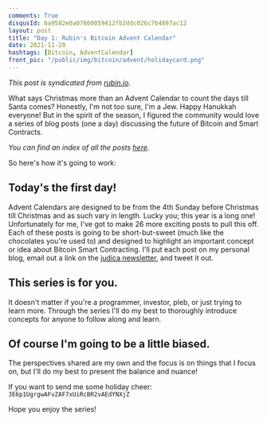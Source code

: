 ```yaml
---
comments: True
disqusId: 6a9582e0a07860059412fb2ddc026c764897ac12
layout: post
title: "Day 1: Rubin's Bitcoin Advent Calendar"
date: 2021-11-28
hashtags: [Bitcoin, AdventCalendar]
front_pic: "/public/img/bitcoin/advent/holidaycard.png"
---
```


_This post is syndicated from [rubin.io](https://rubin.io/advent21)._

What says Christmas more than an Advent Calendar to count the days till Santa
comes? Honestly, I'm not too sure, I'm a Jew. Happy Hanukkah everyone! But in
the spirit of the season, I figured the community would love a series of blog
posts (one a day) discussing the future of Bitcoin and Smart Contracts.

_You can find an index of all the posts [here](/advent21)._

So here's how it's going to work:

## Today's the first day!

Advent Calendars are designed to be from the 4th Sunday before Christmas till
Christmas and as such vary in length. Lucky you; this year is a long one!
Unfortunately for me, I've got to make 26 more exciting posts to pull this off.
Each of these posts is going to be short-but-sweet (much like the chocolates
you're used to) and designed to highlight an important concept or idea about
Bitcoin Smart Contracting. I'll put each post on my personal blog, email out a
link on the [judica newsletter](https://judica.org/join), and tweet it out.


## This series is for you.

It doesn't matter if you're a programmer,
investor, pleb, or just trying to learn more. Through the series
I'll do my best to thoroughly introduce concepts for anyone to
follow along and learn.

## Of course I'm going to be a little biased.
The perspectives shared are my own and the focus is on things that I focus on,
but I'll do my best to present the balance and nuance!

If you want to send me some holiday cheer: `3E6p1UgrgwAFvZAF7xUiRcBR2vAEdYNXjZ`

Hope you enjoy the series!

